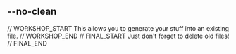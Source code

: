 ## --no-clean

// WORKSHOP_START
This allows you to generate your stuff into an existing file.
// WORKSHOP_END
// FINAL_START
Just don't forget to delete old files!
// FINAL_END

